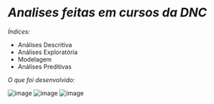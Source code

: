 # *Analises feitas em cursos da DNC*

*Índices:*
* Análises Descritiva
* Análises Exploratória
* Modelagem
* Análises Preditivas

*O que foi desenvolvido:*

![image](https://github.com/user-attachments/assets/a15cb475-8b7c-42f2-9d35-dd93f0e8688b)
![image](https://github.com/user-attachments/assets/00b49af5-3a3d-478e-a4b9-2d5e79a5dd0b)
![image](https://github.com/user-attachments/assets/4b756a8a-5f68-414a-8b70-5a0dbc613e79)



